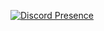 [![Discord Presence](https://lanyard.cnrad.dev/api/734470632301133955)](https://discord.com/users/734470632301133955)
